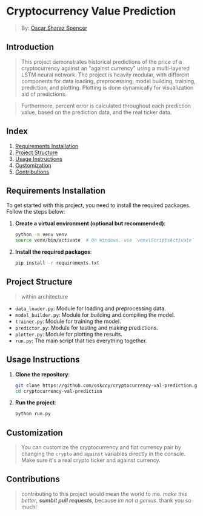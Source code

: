 # Cryptocurrency Value Prediction
> By: [Oscar Sharaz Spencer](https://www.linkedin.com/in/oscar-sharaz/)
> 
## Introduction

> This project demonstrates historical predictions of the price of a cryptocurrency against an "against currency" using a multi-layered LSTM neural network. The project is heavily modular, with different components for data loading, preprocessing, model building, training, prediction, and plotting. Plotting is done dynamically for visualization aid of predictions.

> Furthermore, percent error is calculated throughout each prediction value, based on the prediction data, and the real ticker data.
> 
## Index

1. [Requirements Installation](#requirements-installation)
2. [Project Structure](#project-structure)
3. [Usage Instructions](#usage-instructions)
4. [Customization](#customization)
5. [Contributions](#contributions)

## Requirements Installation

To get started with this project, you need to install the required packages. Follow the steps below:

1. **Create a virtual environment (optional but recommended)**:
    ```bash
    python -m venv venv
    source venv/bin/activate  # On Windows, use `venv\ScriptsActivate`
    ```

2. **Install the required packages**:
    ```bash
    pip install -r requirements.txt
    ```

## Project Structure

> within architecture

- `data_loader.py`: Module for loading and preprocessing data.
- `model_builder.py`: Module for building and compiling the model.
- `trainer.py`: Module for training the model.
- `predictor.py`: Module for testing and making predictions.
- `plotter.py`: Module for plotting the results.
- `run.py`: The main script that ties everything together.

## Usage Instructions

1. **Clone the repository**:
    ```bash
    git clone https://github.com/oskccy/cryptocurrency-val-prediction.git
    cd cryptocurrency-val-prediction
    ```

2. **Run the project**:
    ```bash
    python run.py
    ```

## Customization
> You can customize the cryptocurrency and fiat currency pair by changing the `crypto` and `against` variables directly in the console. Make sure it's a real crypto ticker and against currency.

## Contributions

> contributing to this project would mean the world to me. *make this better*, ***sumbit pull requests***, because *im not a genius*. thank you so much!

